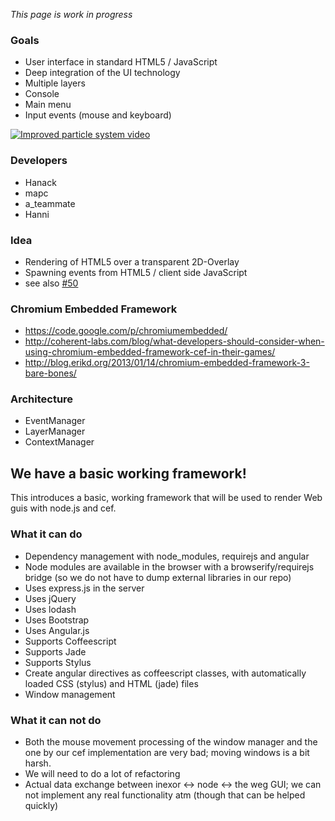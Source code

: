 *This page is work in progress*

### Goals

* User interface in standard HTML5 / JavaScript
* Deep integration of the UI technology
* Multiple layers
* Console
* Main menu
* Input events (mouse and keyboard)

[![Improved particle system video](http://img.youtube.com/vi/eFMS_bXPDr8/0.jpg)](http://www.youtube.com/watch?v=eFMS_bXPDr8)

### Developers

* Hanack
* mapc
* a_teammate
* Hanni

### Idea

* Rendering of HTML5 over a transparent 2D-Overlay
* Spawning events from HTML5 / client side JavaScript
* see also [#50](https://github.com/inexor-game/code/issues/50)

### Chromium Embedded Framework

* https://code.google.com/p/chromiumembedded/
* http://coherent-labs.com/blog/what-developers-should-consider-when-using-chromium-embedded-framework-cef-in-their-games/
* http://blog.erikd.org/2013/01/14/chromium-embedded-framework-3-bare-bones/

### Architecture

* EventManager
* LayerManager
* ContextManager

## We have a basic working framework!

This introduces a basic, working framework that will be used to render Web guis with node.js and cef.

### What it can do

* Dependency management with node_modules, requirejs and angular
* Node modules are available in the browser with a browserify/requirejs bridge (so we do not have to dump external libraries in our repo)
* Uses express.js in the server
* Uses jQuery
* Uses lodash
* Uses Bootstrap
* Uses Angular.js
* Supports Coffeescript
* Supports Jade
* Supports Stylus
* Create angular directives as coffeescript classes, with automatically loaded CSS (stylus) and HTML (jade) files
* Window management

### What it can not do

* Both the mouse movement processing of the window manager and the one by our cef implementation are very bad; moving windows is a bit harsh.
* We will need to do a lot of refactoring
* Actual data exchange between inexor <-> node <-> the weg GUI; we can not implement any real functionality atm (though that can be helped quickly)

